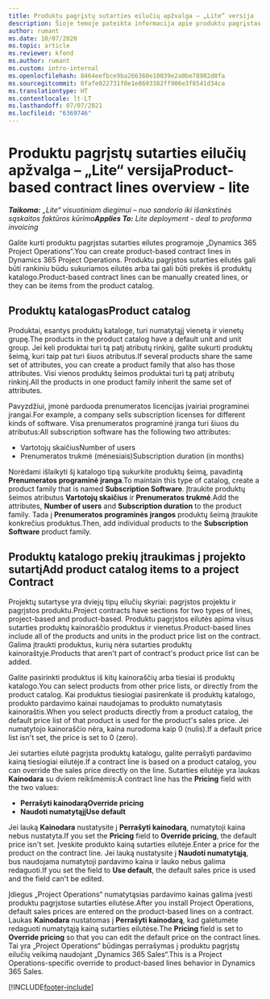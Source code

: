 ```yaml
---
title: Produktu pagrįstų sutarties eilučių apžvalga – „Lite“ versija
description: Šioje temoje pateikta informacija apie produktu pagrįstas sutarties eilutes.
author: rumant
ms.date: 10/07/2020
ms.topic: article
ms.reviewer: kfend
ms.author: rumant
ms.custom: intro-internal
ms.openlocfilehash: 8464eefbce9ba266360e10039e2a0be78982d8fa
ms.sourcegitcommit: 0fafe022731f0e1e8693382ff906e3f8541d34ca
ms.translationtype: HT
ms.contentlocale: lt-LT
ms.lasthandoff: 07/07/2021
ms.locfileid: "6369746"
---
```

# <a name="product-based-contract-lines-overview---lite"></a><span data-ttu-id="88e0e-103">Produktu pagrįstų sutarties eilučių apžvalga – „Lite“ versija</span><span class="sxs-lookup"><span data-stu-id="88e0e-103">Product-based contract lines overview - lite</span></span>

<span data-ttu-id="88e0e-104">_**Taikoma:** „Lite“ visuotiniam diegimui – nuo sandorio iki išankstinės sąskaitos faktūros kūrimo_</span><span class="sxs-lookup"><span data-stu-id="88e0e-104">_**Applies To:** Lite deployment - deal to proforma invoicing_</span></span>

<span data-ttu-id="88e0e-105">Galite kurti produktu pagrįstas sutarties eilutes programoje „Dynamics 365 Project Operations“.</span><span class="sxs-lookup"><span data-stu-id="88e0e-105">You can create product-based contract lines in Dynamics 365 Project Operations.</span></span> <span data-ttu-id="88e0e-106">Produktu pagrįstos sutarties eilutės gali būti rankiniu būdu sukuriamos eilutės arba tai gali būti prekės iš produktų katalogo.</span><span class="sxs-lookup"><span data-stu-id="88e0e-106">Product-based contract lines can be manually created lines, or they can be items from the product catalog.</span></span>

## <a name="product-catalog"></a><span data-ttu-id="88e0e-107">Produktų katalogas</span><span class="sxs-lookup"><span data-stu-id="88e0e-107">Product catalog</span></span>

<span data-ttu-id="88e0e-108">Produktai, esantys produktų kataloge, turi numatytąjį vienetą ir vienetų grupę.</span><span class="sxs-lookup"><span data-stu-id="88e0e-108">The products in the product catalog have a default unit and unit group.</span></span> <span data-ttu-id="88e0e-109">Jei keli produktai turi tą patį atributų rinkinį, galite sukurti produktų šeimą, kuri taip pat turi šiuos atributus.</span><span class="sxs-lookup"><span data-stu-id="88e0e-109">If several products share the same set of attributes, you can create a product family that also has those attributes.</span></span> <span data-ttu-id="88e0e-110">Visi vienos produktų šeimos produktai turi tą patį atributų rinkinį.</span><span class="sxs-lookup"><span data-stu-id="88e0e-110">All the products in one product family inherit the same set of attributes.</span></span>

<span data-ttu-id="88e0e-111">Pavyzdžiui, įmonė parduoda prenumeratos licencijas įvairiai programinei įrangai.</span><span class="sxs-lookup"><span data-stu-id="88e0e-111">For example, a company sells subscription licenses for different kinds of software.</span></span> <span data-ttu-id="88e0e-112">Visa prenumeratos programinė įranga turi šiuos du atributus:</span><span class="sxs-lookup"><span data-stu-id="88e0e-112">All subscription software has the following two attributes:</span></span>

- <span data-ttu-id="88e0e-113">Vartotojų skaičius</span><span class="sxs-lookup"><span data-stu-id="88e0e-113">Number of users</span></span>
- <span data-ttu-id="88e0e-114">Prenumeratos trukmė (mėnesiais)</span><span class="sxs-lookup"><span data-stu-id="88e0e-114">Subscription duration (in months)</span></span>

<span data-ttu-id="88e0e-115">Norėdami išlaikyti šį katalogo tipą sukurkite produktų šeimą, pavadintą **Prenumeratos programinė įranga**.</span><span class="sxs-lookup"><span data-stu-id="88e0e-115">To maintain this type of catalog, create a product family that is named **Subscription Software**.</span></span> <span data-ttu-id="88e0e-116">Įtraukite produktų šeimos atributus **Vartotojų skaičius** ir **Prenumeratos trukmė**.</span><span class="sxs-lookup"><span data-stu-id="88e0e-116">Add the attributes, **Number of users** and **Subscription duration** to the product family.</span></span> <span data-ttu-id="88e0e-117">Tada į **Prenumeratos programinės įrangos** produktų šeimą įtraukite konkrečius produktus.</span><span class="sxs-lookup"><span data-stu-id="88e0e-117">Then, add individual products to the **Subscription Software** product family.</span></span>

## <a name="add-product-catalog-items-to-a-project-contract"></a><span data-ttu-id="88e0e-118">Produktų katalogo prekių įtraukimas į projekto sutartį</span><span class="sxs-lookup"><span data-stu-id="88e0e-118">Add product catalog items to a project Contract</span></span>

<span data-ttu-id="88e0e-119">Projektų sutartyse yra dviejų tipų eilučių skyriai: pagrįstos projektu ir pagrįstos produktu.</span><span class="sxs-lookup"><span data-stu-id="88e0e-119">Project contracts have sections for two types of lines, project-based and product-based.</span></span> <span data-ttu-id="88e0e-120">Produktu pagrįstos eilutės apima visus sutarties produktų kainoraščio produktus ir vienetus.</span><span class="sxs-lookup"><span data-stu-id="88e0e-120">Product-based lines include all of the products and units in the product price list on the contract.</span></span> <span data-ttu-id="88e0e-121">Galima įtraukti produktus, kurių nėra sutarties produktų kainoraštyje.</span><span class="sxs-lookup"><span data-stu-id="88e0e-121">Products that aren't part of contract's product price list can be added.</span></span>

<span data-ttu-id="88e0e-122">Galite pasirinkti produktus iš kitų kainoraščių arba tiesiai iš produktų katalogo.</span><span class="sxs-lookup"><span data-stu-id="88e0e-122">You can select products from other price lists, or directly from the product catalog.</span></span> <span data-ttu-id="88e0e-123">Kai produktus tiesiogiai pasirenkate iš produktų katalogo, produkto pardavimo kainai naudojamas to produkto numatytasis kainoraštis.</span><span class="sxs-lookup"><span data-stu-id="88e0e-123">When you select products directly from a product catalog, the default price list of that product is used for the product's sales price.</span></span> <span data-ttu-id="88e0e-124">Jei numatytojo kainoraščio nėra, kaina nurodoma kaip 0 (nulis).</span><span class="sxs-lookup"><span data-stu-id="88e0e-124">If a default price list isn't set, the price is set to 0 (zero).</span></span>

<span data-ttu-id="88e0e-125">Jei sutarties eilutė pagrįsta produktų katalogu, galite perrašyti pardavimo kainą tiesiogiai eilutėje.</span><span class="sxs-lookup"><span data-stu-id="88e0e-125">If a contract line is based on a product catalog, you can override the sales price directly on the line.</span></span> <span data-ttu-id="88e0e-126">Sutarties eilutėje yra laukas **Kainodara** su dviem reikšmėmis:</span><span class="sxs-lookup"><span data-stu-id="88e0e-126">A contract line has the **Pricing** field with the two values:</span></span>

- <span data-ttu-id="88e0e-127">**Perrašyti kainodarą**</span><span class="sxs-lookup"><span data-stu-id="88e0e-127">**Override pricing**</span></span>
- <span data-ttu-id="88e0e-128">**Naudoti numatytąjį**</span><span class="sxs-lookup"><span data-stu-id="88e0e-128">**Use default**</span></span>

<span data-ttu-id="88e0e-129">Jei lauką **Kainodara** nustatysite į **Perrašyti kainodarą**, numatytoji kaina nebus nustatyta.</span><span class="sxs-lookup"><span data-stu-id="88e0e-129">If you set the **Pricing** field to **Override pricing**, the default price isn't set.</span></span> <span data-ttu-id="88e0e-130">Įveskite produkto kainą sutarties eilutėje.</span><span class="sxs-lookup"><span data-stu-id="88e0e-130">Enter a price for the product on the contract line.</span></span> <span data-ttu-id="88e0e-131">Jei lauką nustatysite į **Naudoti numatytąją**, bus naudojama numatytoji pardavimo kaina ir lauko nebus galima redaguoti.</span><span class="sxs-lookup"><span data-stu-id="88e0e-131">If you set the field to **Use default**, the default sales price is used and the field can't be edited.</span></span>

<span data-ttu-id="88e0e-132">Įdiegus „Project Operations“ numatytąsias pardavimo kainas galima įvesti produktu pagrįstose sutarties eilutėse.</span><span class="sxs-lookup"><span data-stu-id="88e0e-132">After you install Project Operations, default sales prices are entered on the product-based lines on a contract.</span></span> <span data-ttu-id="88e0e-133">Laukas **Kainodara** nustatomas į **Perrašyti kainodarą**, kad galėtumėte redaguoti numatytąją kainą sutarties eilutėse.</span><span class="sxs-lookup"><span data-stu-id="88e0e-133">The **Pricing** field is set to **Override pricing** so that you can edit the default price on the contract lines.</span></span> <span data-ttu-id="88e0e-134">Tai yra „Project Operations“ būdingas perrašymas į produktu pagrįstų eilučių veikimą naudojant „Dynamics 365 Sales“.</span><span class="sxs-lookup"><span data-stu-id="88e0e-134">This is a Project Operations-specific override to product-based lines behavior in Dynamics 365 Sales.</span></span>


[!INCLUDE[footer-include](../../includes/footer-banner.md)]